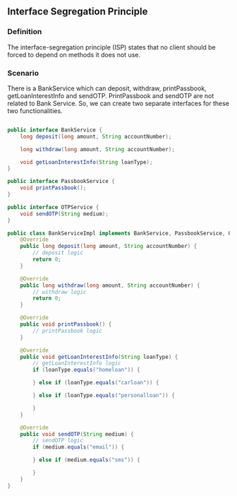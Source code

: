 ## Interface Segregation Principle

### Definition

The interface-segregation principle (ISP) states that no client should be forced to depend on methods it does not use.

### Scenario

There is a BankService which can deposit, withdraw, printPassbook, getLoanInterestInfo and sendOTP. PrintPassbook and sendOTP are not related to Bank Service. So, we can create two separate interfaces for these two functionalities.

```java

public interface BankService {
    long deposit(long amount, String accountNumber);

    long withdraw(long amount, String accountNumber);

    void getLoanInterestInfo(String loanType);
}

public interface PassbookService {
    void printPassbook();
}

public interface OTPService {
    void sendOTP(String medium);
}

public class BankServiceImpl implements BankService, PassbookService, OTPService {
    @Override
    public long deposit(long amount, String accountNumber) {
        // deposit logic
        return 0;
    }

    @Override
    public long withdraw(long amount, String accountNumber) {
        // withdraw logic
        return 0;
    }

    @Override
    public void printPassbook() {
        // printPassbook logic
    }

    @Override
    public void getLoanInterestInfo(String loanType) {
        // getLoanInterestInfo logic
        if (loanType.equals("homeloan")) {

        } else if (loanType.equals("carloan")) {

        } else if (loanType.equals("personalloan")) {

        }
    }

    @Override
    public void sendOTP(String medium) {
        // sendOTP logic
        if (medium.equals("email")) {

        } else if (medium.equals("sms")) {

        }
    }
}
```
